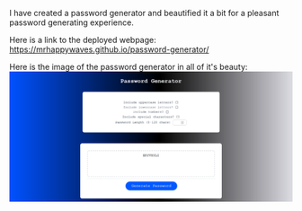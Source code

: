 I have created a password generator and beautified it a bit for a pleasant password generating experience. 

Here is a link to the deployed webpage: https://mrhappywaves.github.io/password-generator/

Here is the image of the password generator in all of it's beauty: 
![alt text](https://github.com/mrhappywaves/password-generator/blob/main/Assets/tempsnip.png)
